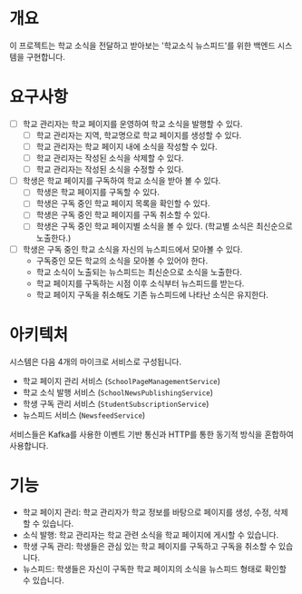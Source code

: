 # 개요

이 프로젝트는 학교 소식을 전달하고 받아보는 '학교소식 뉴스피드'를 위한 백엔드 시스템을 구현합니다.

# 요구사항

- [ ] 학교 관리자는 학교 페이지를 운영하여 학교 소식을 발행할 수 있다.
  - [ ] 학교 관리자는 지역, 학교명으로 학교 페이지를 생성할 수 있다.
  - [ ] 학교 관리자는 학교 페이지 내에 소식을 작성할 수 있다.
  - [ ] 학교 관리자는 작성된 소식을 삭제할 수 있다.
  - [ ] 학교 관리자는 작성된 소식을 수정할 수 있다.
- [ ] 학생은 학교 페이지를 구독하여 학교 소식을 받아 볼 수 있다.
  - [ ] 학생은 학교 페이지를 구독할 수 있다.
  - [ ] 학생은 구독 중인 학교 페이지 목록을 확인할 수 있다.
  - [ ] 학생은 구독 중인 학교 페이지를 구독 취소할 수 있다.
  - [ ] 학생은 구독 중인 학교 페이지별 소식을 볼 수 있다. (학교별 소식은 최신순으로 노출한다.)
- [ ] 학생은 구독 중인 학교 소식을 자신의 뉴스피드에서 모아볼 수 있다.
  - 구독중인 모든 학교의 소식을 모아볼 수 있어야 한다.
  - 학교 소식이 노출되는 뉴스피드는 최신순으로 소식을 노출한다.
  - 학교 페이지를 구독하는 시점 이후 소식부터 뉴스피드를 받는다.
  - 학교 페이지 구독을 취소해도 기존 뉴스피드에 나타난 소식은 유지한다.

# 아키텍처

시스템은 다음 4개의 마이크로 서비스로 구성됩니다.

- 학교 페이지 관리 서비스 (`SchoolPageManagementService`)
- 학교 소식 발행 서비스 (`SchoolNewsPublishingService`)
- 학생 구독 관리 서비스 (`StudentSubscriptionService`)
- 뉴스피드 서비스 (`NewsfeedService`)

서비스들은 Kafka를 사용한 이벤트 기반 통신과 HTTP를 통한 동기적 방식을 혼합하여 사용합니다.

# 기능

- 학교 페이지 관리: 학교 관리자가 학교 정보를 바탕으로 페이지를 생성, 수정, 삭제할 수 있습니다.
- 소식 발행: 학교 관리자는 학교 관련 소식을 학교 페이지에 게시할 수 있습니다.
- 학생 구독 관리: 학생들은 관심 있는 학교 페이지를 구독하고 구독을 취소할 수 있습니다.
- 뉴스피드: 학생들은 자신이 구독한 학교 페이지의 소식을 뉴스피드 형태로 확인할 수 있습니다.
